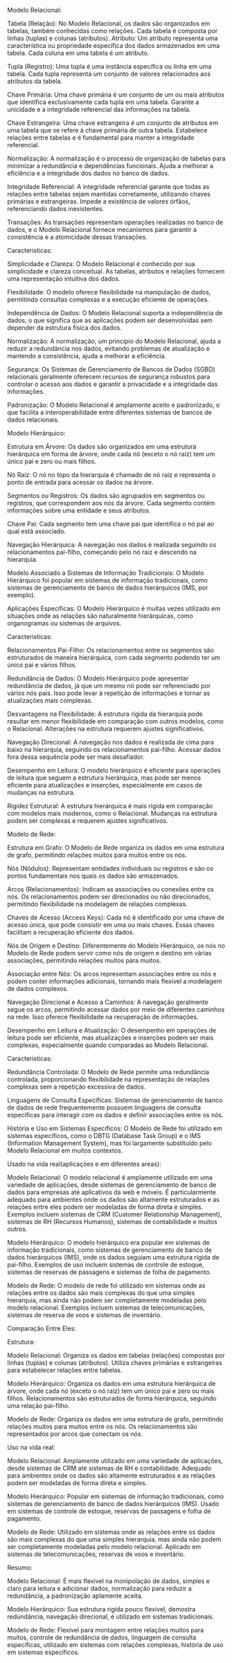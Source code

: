 Modelo Relacional:


Tabela (Relação):
No Modelo Relacional, os dados são organizados em tabelas, também conhecidas como relações.
Cada tabela é composta por linhas (tuplas) e colunas (atributos).
Atributo:
Um atributo representa uma característica ou propriedade específica dos dados armazenados em uma tabela.
Cada coluna em uma tabela é um atributo.

Tupla (Registro):
Uma tupla é uma instância específica ou linha em uma tabela.
Cada tupla representa um conjunto de valores relacionados aos atributos da tabela.

Chave Primária:
Uma chave primária é um conjunto de um ou mais atributos que identifica exclusivamente cada tupla em uma tabela.
Garante a unicidade e a integridade referencial das informações na tabela.

Chave Estrangeira:
Uma chave estrangeira é um conjunto de atributos em uma tabela que se refere à chave primária de outra tabela.
Estabelece relações entre tabelas e é fundamental para manter a integridade referencial.

Normalização:
A normalização é o processo de organização de tabelas para minimizar a redundância e dependências funcionais.
Ajuda a melhorar a eficiência e a integridade dos dados no banco de dados.

Integridade Referencial:
A integridade referencial garante que todas as relações entre tabelas sejam mantidas corretamente, utilizando chaves primárias e estrangeiras.
Impede a existência de valores órfãos, referenciando dados inexistentes.

Transações:
As transações representam operações realizadas no banco de dados, e o Modelo Relacional fornece mecanismos para garantir a consistência e a atomicidade dessas transações.



Caracteristicas:


Simplicidade e Clareza:
O Modelo Relacional é conhecido por sua simplicidade e clareza conceitual. As tabelas, atributos e relações fornecem uma representação intuitiva dos dados.

Flexibilidade:
O modelo oferece flexibilidade na manipulação de dados, permitindo consultas complexas e a execução eficiente de operações.

Independência de Dados:
O Modelo Relacional suporta a independência de dados, o que significa que as aplicações podem ser desenvolvidas sem depender da estrutura física dos dados.

Normalização:
A normalização, um princípio do Modelo Relacional, ajuda a reduzir a redundância nos dados, evitando problemas de atualização e mantendo a consistência, ajuda a melhorar a eficiência.

Segurança:
Os Sistemas de Gerenciamento de Bancos de Dados (SGBD) relacionais geralmente oferecem recursos de segurança robustos para controlar o acesso aos dados e garantir a privacidade e a integridade das informações.

Padronização:
O Modelo Relacional é amplamente aceito e padronizado, o que facilita a interoperabilidade entre diferentes sistemas de bancos de dados relacionais.



Modelo Hierárquico: 


Estrutura em Árvore:
Os dados são organizados em uma estrutura hierárquica em forma de árvore, onde cada nó (exceto o nó raiz) tem um único pai e zero ou mais filhos.

Nó Raiz:
O nó no topo da hierarquia é chamado de nó raiz e representa o ponto de entrada para acessar os dados na árvore.

Segmentos ou Registros:
Os dados são agrupados em segmentos ou registros, que correspondem aos nós da árvore. Cada segmento contém informações sobre uma entidade e seus atributos.

Chave Pai:
Cada segmento tem uma chave pai que identifica o nó pai ao qual está associado.

Navegação Hierárquica:
A navegação nos dados é realizada seguindo os relacionamentos pai-filho, começando pelo nó raiz e descendo na hierarquia.

Modelo Associado a Sistemas de Informação Tradicionais:
O Modelo Hierárquico foi popular em sistemas de informação tradicionais, como sistemas de gerenciamento de banco de dados hierárquicos (IMS, por exemplo).

Aplicações Específicas:
O Modelo Hierárquico é muitas vezes utilizado em situações onde as relações são naturalmente hierárquicas, como organogramas ou sistemas de arquivos.



Caracteristicas:


Relacionamentos Pai-Filho:
Os relacionamentos entre os segmentos são estruturados de maneira hierárquica, com cada segmento podendo ter um único pai e vários filhos.

Redundância de Dados:
O Modelo Hierárquico pode apresentar redundância de dados, já que um mesmo nó pode ser referenciado por vários nós pais. Isso pode levar à repetição de informações e tornar as atualizações mais complexas.

Desvantagens na Flexibilidade:
A estrutura rígida da hierarquia pode resultar em menor flexibilidade em comparação com outros modelos, como o Relacional. Alterações na estrutura requerem ajustes significativos.

Navegação Direcional:
A navegação nos dados é realizada de cima para baixo na hierarquia, seguindo os relacionamentos pai-filho. Acessar dados fora dessa sequência pode ser mais desafiador.

Desempenho em Leitura:
O modelo hierárquico é eficiente para operações de leitura que seguem a estrutura hierárquica, mas pode ser menos eficiente para atualizações e inserções, especialmente em casos de mudanças na estrutura.

Rigidez Estrutural:
A estrutura hierárquica é mais rígida em comparação com modelos mais modernos, como o Relacional. Mudanças na estrutura podem ser complexas e requerem ajustes significativos.


Modelo de Rede:


Estrutura em Grafo:
O Modelo de Rede organiza os dados em uma estrutura de grafo, permitindo relações muitos para muitos entre os nós.

Nós (Nódulos):
Representam entidades individuais ou registros e são os pontos fundamentais nos quais os dados são armazenados.

Arcos (Relacionamentos):
Indicam as associações ou conexões entre os nós. Os relacionamentos podem ser direcionados ou não direcionados, permitindo flexibilidade na modelagem de relações complexas.

Chaves de Acesso (Access Keys):
Cada nó é identificado por uma chave de acesso única, que pode consistir em uma ou mais chaves. Essas chaves facilitam a recuperação eficiente dos dados.

Nós de Origem e Destino:
Diferentemente do Modelo Hierárquico, os nós no Modelo de Rede podem servir como nós de origem e destino em várias associações, permitindo relações muitos para muitos.

Associação entre Nós:
Os arcos representam associações entre os nós e podem conter informações adicionais, tornando mais flexível a modelagem de dados complexos.

Navegação Direcional e Acesso a Caminhos:
A navegação geralmente segue os arcos, permitindo acessar dados por meio de diferentes caminhos na rede. Isso oferece flexibilidade na recuperação de informações.

Desempenho em Leitura e Atualização:
O desempenho em operações de leitura pode ser eficiente, mas atualizações e inserções podem ser mais complexas, especialmente quando comparadas ao Modelo Relacional.



Caracteristicas:


Redundância Controlada:
O Modelo de Rede permite uma redundância controlada, proporcionando flexibilidade na representação de relações complexas sem a repetição excessiva de dados.

Linguagens de Consulta Específicas:
Sistemas de gerenciamento de banco de dados de rede frequentemente possuem linguagens de consulta específicas para interagir com os dados e definir associações entre os nós.

História e Uso em Sistemas Específicos:
O Modelo de Rede foi utilizado em sistemas específicos, como o DBTG (Database Task Group) e o IMS (Information Management System), mas foi largamente substituído pelo Modelo Relacional em muitos contextos.



Usado na vida real(aplicações e em diferentes areas):

Modelo Relacional:
O modelo relacional é amplamente utilizado em uma variedade de aplicações, desde sistemas de gerenciamento de banco de dados para empresas até aplicativos da web e móveis. É particularmente adequado para ambientes onde os dados são altamente estruturados e as relações entre eles podem ser modeladas de forma direta e simples. Exemplos incluem sistemas de CRM (Customer Relationship Management), sistemas de RH (Recursos Humanos), sistemas de contabilidade e muitos outros.

Modelo Hierárquico:
O modelo hierárquico era popular em sistemas de informação tradicionais, como sistemas de gerenciamento de banco de dados hierárquicos (IMS), onde os dados seguiam uma estrutura rígida de pai-filho. Exemplos de uso incluem sistemas de controle de estoque, sistemas de reservas de passagens e sistemas de folha de pagamento.

Modelo de Rede:
O modelo de rede foi utilizado em sistemas onde as relações entre os dados são mais complexas do que uma simples hierarquia, mas ainda não podem ser completamente modeladas pelo modelo relacional. Exemplos incluem sistemas de telecomunicações, sistemas de reserva de voos e sistemas de inventário.


Comparação Entre Eles:


Estrutura:


Modelo Relacional:
Organiza os dados em tabelas (relações) compostas por linhas (tuplas) e colunas (atributos).
Utiliza chaves primárias e estrangeiras para estabelecer relações entre tabelas.

Modelo Hierárquico:
Organiza os dados em uma estrutura hierárquica de árvore, onde cada nó (exceto o nó raiz) tem um único pai e zero ou mais filhos.
Relacionamentos são estruturados de forma hierárquica, seguindo uma relação pai-filho.

Modelo de Rede:
Organiza os dados em uma estrutura de grafo, permitindo relações muitos para muitos entre os nós.
Os relacionamentos são representados por arcos que conectam os nós.


Uso na vida real:


Modelo Relacional:
Amplamente utilizado em uma variedade de aplicações, desde sistemas de CRM até sistemas de RH e contabilidade.
Adequado para ambientes onde os dados são altamente estruturados e as relações podem ser modeladas de forma direta e simples.

Modelo Hierárquico:
Popular em sistemas de informação tradicionais, como sistemas de gerenciamento de banco de dados hierárquicos (IMS).
Usado em sistemas de controle de estoque, reservas de passagens e folha de pagamento.

Modelo de Rede:
Utilizado em sistemas onde as relações entre os dados são mais complexas do que uma simples hierarquia, mas ainda não podem ser completamente modeladas pelo modelo relacional.
Aplicado em sistemas de telecomunicações, reservas de voos e inventário.


Resumo:

Modelo Relacional:
É mais flexivel na monipolação de dados, simples e claro para leitura e adicionar dados, normalização para reduzir a redundância, a padronização aplamente aceita.

Modelo Hierárquico:
Sua estrutura rigida pouco flexivel, demostra redundância, navegação direcional, é utilizado em sistemas tradicionais.

Modelo de Rede:
Flexivel para montagem entre relações muitos para muitos, controle de redundância de dados, linguagem de consulta específicas, utilizado em sistemas com relações complexas, história de uso em sistemas específicos.  
  